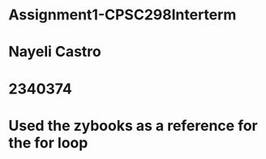 # Assignment1-CPSC298Interterm

# Nayeli Castro
# 2340374
# Used the zybooks as a reference for the for loop
